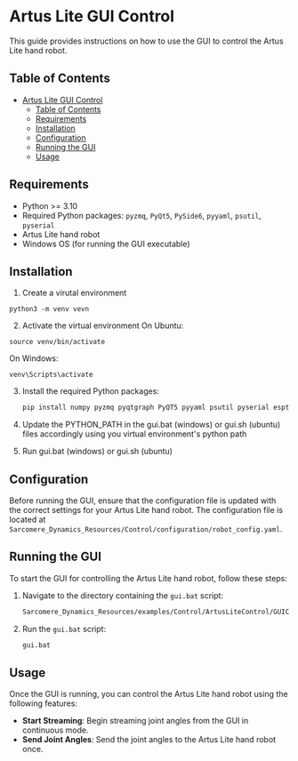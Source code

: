 # Artus Lite GUI Control

This guide provides instructions on how to use the GUI to control the Artus Lite hand robot.

## Table of Contents

- [Artus Lite GUI Control](#artus-lite-gui-control)
  - [Table of Contents](#table-of-contents)
  - [Requirements](#requirements)
  - [Installation](#installation)
  - [Configuration](#configuration)
  - [Running the GUI](#running-the-gui)
  - [Usage](#usage)

## Requirements

- Python >= 3.10
- Required Python packages: `pyzmq`, `PyQt5`, `PySide6`, `pyyaml`, `psutil`, `pyserial`
- Artus Lite hand robot
- Windows OS (for running the GUI executable)

## Installation


1. Create a virutal environment
```
python3 -m venv vevn
```
2. Activate the virtual environment
On Ubuntu:
```
source venv/bin/activate
```

On Windows:
```
venv\Scripts\activate
```
3. Install the required Python packages:
    ```sh
    pip install numpy pyzmq pyqtgraph PyQT5 pyyaml psutil pyserial esptool tqdm
    ```

4. Update the PYTHON_PATH in the gui.bat (windows) or gui.sh (ubuntu) files accordingly using you virtual environment's python path

5. Run gui.bat (windows) or gui.sh (ubuntu)


## Configuration

Before running the GUI, ensure that the configuration file is updated with the correct settings for your Artus Lite hand robot. The configuration file is located at `Sarcomere_Dynamics_Resources/Control/configuration/robot_config.yaml`.

## Running the GUI

To start the GUI for controlling the Artus Lite hand robot, follow these steps:

1. Navigate to the directory containing the `gui.bat` script:
    ```sh
    Sarcomere_Dynamics_Resources/examples/Control/ArtusLiteControl/GUIControlV2
    ```

2. Run the `gui.bat` script:
    ```sh
    gui.bat
    ```


## Usage

Once the GUI is running, you can control the Artus Lite hand robot using the following features:

- **Start Streaming**: Begin streaming joint angles from the GUI in continuous mode.
- **Send Joint Angles**: Send the joint angles to the Artus Lite hand robot once.
